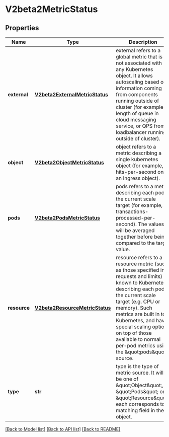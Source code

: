 # V2beta2MetricStatus

## Properties
Name | Type | Description | Notes
------------ | ------------- | ------------- | -------------
**external** | [**V2beta2ExternalMetricStatus**](V2beta2ExternalMetricStatus.md) | external refers to a global metric that is not associated with any Kubernetes object. It allows autoscaling based on information coming from components running outside of cluster (for example length of queue in cloud messaging service, or QPS from loadbalancer running outside of cluster). | [optional] 
**object** | [**V2beta2ObjectMetricStatus**](V2beta2ObjectMetricStatus.md) | object refers to a metric describing a single kubernetes object (for example, hits-per-second on an Ingress object). | [optional] 
**pods** | [**V2beta2PodsMetricStatus**](V2beta2PodsMetricStatus.md) | pods refers to a metric describing each pod in the current scale target (for example, transactions-processed-per-second).  The values will be averaged together before being compared to the target value. | [optional] 
**resource** | [**V2beta2ResourceMetricStatus**](V2beta2ResourceMetricStatus.md) | resource refers to a resource metric (such as those specified in requests and limits) known to Kubernetes describing each pod in the current scale target (e.g. CPU or memory). Such metrics are built in to Kubernetes, and have special scaling options on top of those available to normal per-pod metrics using the \&quot;pods\&quot; source. | [optional] 
**type** | **str** | type is the type of metric source.  It will be one of \&quot;Object\&quot;, \&quot;Pods\&quot; or \&quot;Resource\&quot;, each corresponds to a matching field in the object. | 

[[Back to Model list]](../README.md#documentation-for-models) [[Back to API list]](../README.md#documentation-for-api-endpoints) [[Back to README]](../README.md)


